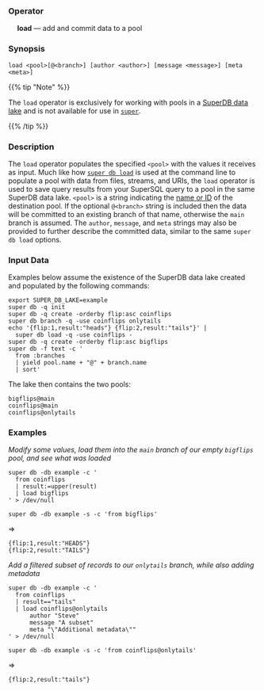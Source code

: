 ### Operator

&emsp; **load** &mdash; add and commit data to a pool

### Synopsis

```
load <pool>[@<branch>] [author <author>] [message <message>] [meta <meta>]
```

{{% tip "Note" %}}

The `load` operator is exclusively for working with pools in a
[SuperDB data lake](../../commands/super-db.md) and is not available for use in
[`super`](../../commands/super.md).

{{% /tip %}}

### Description

The `load` operator populates the specified `<pool>` with the values it
receives as input. Much like how [`super db load`](../../commands/super-db.md#load)
is used at the command line to populate a pool with data from files, streams,
and URIs, the `load` operator is used to save query results from your SuperSQL
query to a pool in the same SuperDB data lake. `<pool>` is a string indicating the
[name or ID](../../commands/super-db.md#data-pools) of the destination pool.
If the optional `@<branch>` string is included then the data will be committed
to an existing branch of that name, otherwise the `main` branch is assumed.
The `author`, `message`, and `meta` strings may also be provided to further
describe the committed data, similar to the same `super db load` options.

### Input Data

Examples below assume the existence of the SuperDB data lake created and populated
by the following commands:

```mdtest-command
export SUPER_DB_LAKE=example
super db -q init
super db -q create -orderby flip:asc coinflips
super db branch -q -use coinflips onlytails
echo '{flip:1,result:"heads"} {flip:2,result:"tails"}' |
  super db load -q -use coinflips -
super db -q create -orderby flip:asc bigflips
super db -f text -c '
  from :branches
  | yield pool.name + "@" + branch.name
  | sort'
```

The lake then contains the two pools:

```mdtest-output
bigflips@main
coinflips@main
coinflips@onlytails
```

### Examples

_Modify some values, load them into the `main` branch of our empty `bigflips` pool, and see what was loaded_
```mdtest-command
super db -db example -c '
  from coinflips
  | result:=upper(result)
  | load bigflips
' > /dev/null

super db -db example -s -c 'from bigflips'
```
=>
```mdtest-output
{flip:1,result:"HEADS"}
{flip:2,result:"TAILS"}
```

_Add a filtered subset of records to our `onlytails` branch, while also adding metadata_
```mdtest-command
super db -db example -c '
  from coinflips
  | result=="tails"
  | load coinflips@onlytails
      author "Steve"
      message "A subset"
      meta "\"Additional metadata\""
' > /dev/null

super db -db example -s -c 'from coinflips@onlytails'
```
=>
```mdtest-output
{flip:2,result:"tails"}
```
